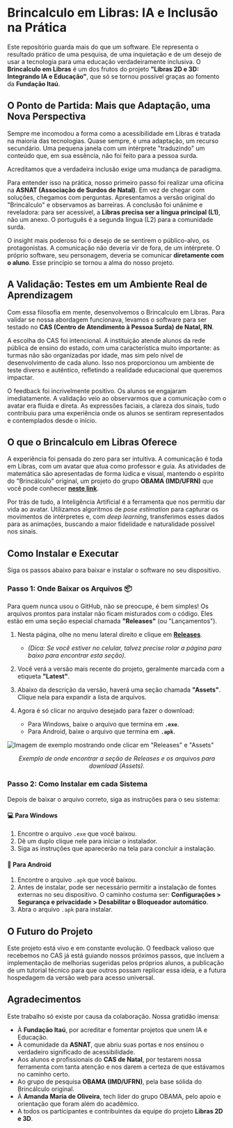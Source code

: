 # Brincalculo em Libras: IA e Inclusão na Prática



Este repositório guarda mais do que um software. Ele representa o resultado prático de uma pesquisa, de uma inquietação e de um desejo de usar a tecnologia para uma educação verdadeiramente inclusiva. O **Brincalculo em Libras** é um dos frutos do projeto **"Libras 2D e 3D: Integrando IA e Educação"**, que só se tornou possível graças ao fomento da **Fundação Itaú**.

## O Ponto de Partida: Mais que Adaptação, uma Nova Perspectiva

Sempre me incomodou a forma como a acessibilidade em Libras é tratada na maioria das tecnologias. Quase sempre, é uma adaptação, um recurso secundário. Uma pequena janela com um intérprete "traduzindo" um conteúdo que, em sua essência, não foi feito para a pessoa surda.

Acreditamos que a verdadeira inclusão exige uma mudança de paradigma.

Para entender isso na prática, nosso primeiro passo foi realizar uma oficina na **ASNAT (Associação de Surdos de Natal)**. Em vez de chegar com soluções, chegamos com perguntas. Apresentamos a versão original do "Brincálculo" e observamos as barreiras. A conclusão foi unânime e reveladora: para ser acessível, a **Libras precisa ser a língua principal (L1)**, não um anexo. O português é a segunda língua (L2) para a comunidade surda.

O insight mais poderoso foi o desejo de se sentirem o público-alvo, os protagonistas. A comunicação não deveria vir de fora, de um intérprete. O próprio software, seu personagem, deveria se comunicar **diretamente com o aluno**. Esse princípio se tornou a alma do nosso projeto.

## A Validação: Testes em um Ambiente Real de Aprendizagem

Com essa filosofia em mente, desenvolvemos o Brincalculo em Libras. Para validar se nossa abordagem funcionava, levamos o software para ser testado no **CAS (Centro de Atendimento à Pessoa Surda) de Natal, RN**.

A escolha do CAS foi intencional. A instituição atende alunos da rede pública de ensino do estado, com uma característica muito importante: as turmas não são organizadas por idade, mas sim pelo nível de desenvolvimento de cada aluno. Isso nos proporcionou um ambiente de teste diverso e autêntico, refletindo a realidade educacional que queremos impactar.

O feedback foi incrivelmente positivo. Os alunos se engajaram imediatamente. A validação veio ao observarmos que a comunicação com o avatar era fluida e direta. As expressões faciais, a clareza dos sinais, tudo contribuiu para uma experiência onde os alunos se sentiram representados e contemplados desde o início.

## O que o Brincalculo em Libras Oferece

A experiência foi pensada do zero para ser intuitiva. A comunicação é toda em Libras, com um avatar que atua como professor e guia. As atividades de matemática são apresentadas de forma lúdica e visual, mantendo o espírito do "Brincálculo" original, um projeto do grupo **OBAMA (IMD/UFRN)** que você pode conhecer **[neste link](https://softwareducativo.github.io/Brincalculo/)**.

Por trás de tudo, a Inteligência Artificial é a ferramenta que nos permitiu dar vida ao avatar. Utilizamos algoritmos de *pose estimation* para capturar os movimentos de intérpretes e, com *deep learning*, transferimos esses dados para as animações, buscando a maior fidelidade e naturalidade possível nos sinais.

## Como Instalar e Executar

Siga os passos abaixo para baixar e instalar o software no seu dispositivo.

### Passo 1: Onde Baixar os Arquivos 📦

Para quem nunca usou o GitHub, não se preocupe, é bem simples! Os arquivos prontos para instalar não ficam misturados com o código. Eles estão em uma seção especial chamada **"Releases"** (ou "Lançamentos").

1.  Nesta página, olhe no menu lateral direito e clique em **[Releases](URL_DO_SEU_REPOSITORIO/releases)**.
    * *(Dica: Se você estiver no celular, talvez precise rolar a página para baixo para encontrar esta seção).*

2.  Você verá a versão mais recente do projeto, geralmente marcada com a etiqueta **"Latest"**.

3.  Abaixo da descrição da versão, haverá uma seção chamada **"Assets"**. Clique nela para expandir a lista de arquivos.

4.  Agora é só clicar no arquivo desejado para fazer o download:
    * Para Windows, baixe o arquivo que termina em **`.exe`**.
    * Para Android, baixe o arquivo que termina em **`.apk`**.

![Imagem de exemplo mostrando onde clicar em "Releases" e "Assets"](https://i.imgur.com/g0Glb0c.png)
*<p align="center">Exemplo de onde encontrar a seção de Releases e os arquivos para download (Assets).</p>*

### Passo 2: Como Instalar em cada Sistema

Depois de baixar o arquivo correto, siga as instruções para o seu sistema:

#### **💻 Para Windows**
1.  Encontre o arquivo `.exe` que você baixou.
2.  Dê um duplo clique nele para iniciar o instalador.
3.  Siga as instruções que aparecerão na tela para concluir a instalação.

#### **📱 Para Android**
1.  Encontre o arquivo `.apk` que você baixou.
2.  Antes de instalar, pode ser necessário permitir a instalação de fontes externas no seu dispositivo. O caminho costuma ser: **Configurações > Segurança e privacidade > Desabilitar o Bloqueador automático**.
3.  Abra o arquivo `.apk` para instalar.

## O Futuro do Projeto

Este projeto está vivo e em constante evolução. O feedback valioso que recebemos no CAS já está guiando nossos próximos passos, que incluem a implementação de melhorias sugeridas pelos próprios alunos, a publicação de um tutorial técnico para que outros possam replicar essa ideia, e a futura hospedagem da versão web para acesso universal.

## Agradecimentos

Este trabalho só existe por causa da colaboração. Nossa gratidão imensa:
* À **Fundação Itaú**, por acreditar e fomentar projetos que unem IA e Educação.
* À comunidade da **ASNAT**, que abriu suas portas e nos ensinou o verdadeiro significado de acessibilidade.
* Aos alunos e profissionais do **CAS de Natal**, por testarem nossa ferramenta com tanta atenção e nos darem a certeza de que estávamos no caminho certo.
* Ao grupo de pesquisa **OBAMA (IMD/UFRN)**, pela base sólida do Brincálculo original.
* À **Amanda Maria de Oliveira**, tech líder do grupo OBAMA, pelo apoio e orientação que foram além do acadêmico.
* A todos os participantes e contribuintes da equipe do projeto **Libras 2D e 3D**.
